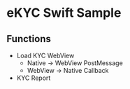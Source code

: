 # eKYC Swift Sample
## Functions
- Load KYC WebView
  - Native -> WebView PostMessage
  - WebView -> Native Callback
- KYC Report
